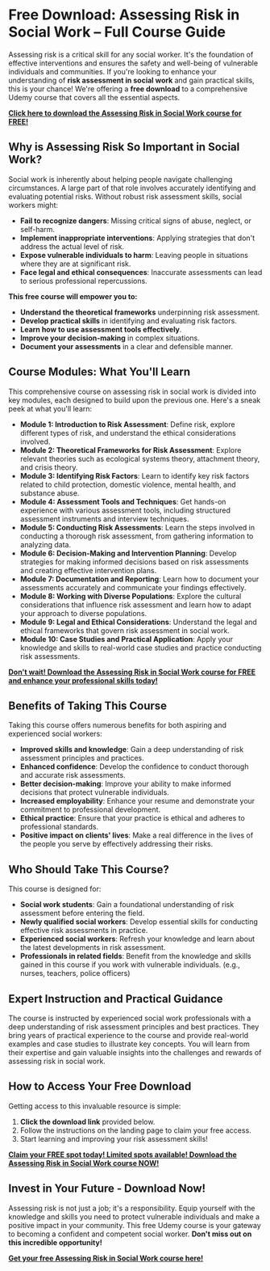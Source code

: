 # Free Download: Assessing Risk in Social Work – Full Course Guide

Assessing risk is a critical skill for any social worker. It's the foundation of effective interventions and ensures the safety and well-being of vulnerable individuals and communities. If you're looking to enhance your understanding of **risk assessment in social work** and gain practical skills, this is your chance! We're offering a **free download** to a comprehensive Udemy course that covers all the essential aspects.

[**Click here to download the Assessing Risk in Social Work course for FREE!**](https://udemywork.com/assessing-risk-in-social-work)

## Why is Assessing Risk So Important in Social Work?

Social work is inherently about helping people navigate challenging circumstances. A large part of that role involves accurately identifying and evaluating potential risks. Without robust risk assessment skills, social workers might:

*   **Fail to recognize dangers**: Missing critical signs of abuse, neglect, or self-harm.
*   **Implement inappropriate interventions**: Applying strategies that don't address the actual level of risk.
*   **Expose vulnerable individuals to harm**: Leaving people in situations where they are at significant risk.
*   **Face legal and ethical consequences**: Inaccurate assessments can lead to serious professional repercussions.

**This free course will empower you to:**

*   **Understand the theoretical frameworks** underpinning risk assessment.
*   **Develop practical skills** in identifying and evaluating risk factors.
*   **Learn how to use assessment tools effectively**.
*   **Improve your decision-making** in complex situations.
*   **Document your assessments** in a clear and defensible manner.

## Course Modules: What You'll Learn

This comprehensive course on assessing risk in social work is divided into key modules, each designed to build upon the previous one. Here's a sneak peek at what you'll learn:

*   **Module 1: Introduction to Risk Assessment**: Define risk, explore different types of risk, and understand the ethical considerations involved.
*   **Module 2: Theoretical Frameworks for Risk Assessment**: Explore relevant theories such as ecological systems theory, attachment theory, and crisis theory.
*   **Module 3: Identifying Risk Factors**: Learn to identify key risk factors related to child protection, domestic violence, mental health, and substance abuse.
*   **Module 4: Assessment Tools and Techniques**: Get hands-on experience with various assessment tools, including structured assessment instruments and interview techniques.
*   **Module 5: Conducting Risk Assessments**: Learn the steps involved in conducting a thorough risk assessment, from gathering information to analyzing data.
*   **Module 6: Decision-Making and Intervention Planning**: Develop strategies for making informed decisions based on risk assessments and creating effective intervention plans.
*   **Module 7: Documentation and Reporting**: Learn how to document your assessments accurately and communicate your findings effectively.
*   **Module 8: Working with Diverse Populations**: Explore the cultural considerations that influence risk assessment and learn how to adapt your approach to diverse populations.
*   **Module 9: Legal and Ethical Considerations**: Understand the legal and ethical frameworks that govern risk assessment in social work.
*   **Module 10: Case Studies and Practical Application**: Apply your knowledge and skills to real-world case studies and practice conducting risk assessments.

[**Don't wait! Download the Assessing Risk in Social Work course for FREE and enhance your professional skills today!**](https://udemywork.com/assessing-risk-in-social-work)

## Benefits of Taking This Course

Taking this course offers numerous benefits for both aspiring and experienced social workers:

*   **Improved skills and knowledge**: Gain a deep understanding of risk assessment principles and practices.
*   **Enhanced confidence**: Develop the confidence to conduct thorough and accurate risk assessments.
*   **Better decision-making**: Improve your ability to make informed decisions that protect vulnerable individuals.
*   **Increased employability**: Enhance your resume and demonstrate your commitment to professional development.
*   **Ethical practice**: Ensure that your practice is ethical and adheres to professional standards.
*   **Positive impact on clients' lives**: Make a real difference in the lives of the people you serve by effectively addressing their risks.

## Who Should Take This Course?

This course is designed for:

*   **Social work students**: Gain a foundational understanding of risk assessment before entering the field.
*   **Newly qualified social workers**: Develop essential skills for conducting effective risk assessments in practice.
*   **Experienced social workers**: Refresh your knowledge and learn about the latest developments in risk assessment.
*   **Professionals in related fields**: Benefit from the knowledge and skills gained in this course if you work with vulnerable individuals. (e.g., nurses, teachers, police officers)

## Expert Instruction and Practical Guidance

The course is instructed by experienced social work professionals with a deep understanding of risk assessment principles and best practices. They bring years of practical experience to the course and provide real-world examples and case studies to illustrate key concepts. You will learn from their expertise and gain valuable insights into the challenges and rewards of assessing risk in social work.

## How to Access Your Free Download

Getting access to this invaluable resource is simple:

1.  **Click the download link** provided below.
2.  Follow the instructions on the landing page to claim your free access.
3.  Start learning and improving your risk assessment skills!

[**Claim your FREE spot today! Limited spots available! Download the Assessing Risk in Social Work course NOW!**](https://udemywork.com/assessing-risk-in-social-work)

## Invest in Your Future - Download Now!

Assessing risk is not just a job; it's a responsibility. Equip yourself with the knowledge and skills you need to protect vulnerable individuals and make a positive impact in your community. This free Udemy course is your gateway to becoming a confident and competent social worker. **Don't miss out on this incredible opportunity!**

[**Get your free Assessing Risk in Social Work course here!**](https://udemywork.com/assessing-risk-in-social-work)
